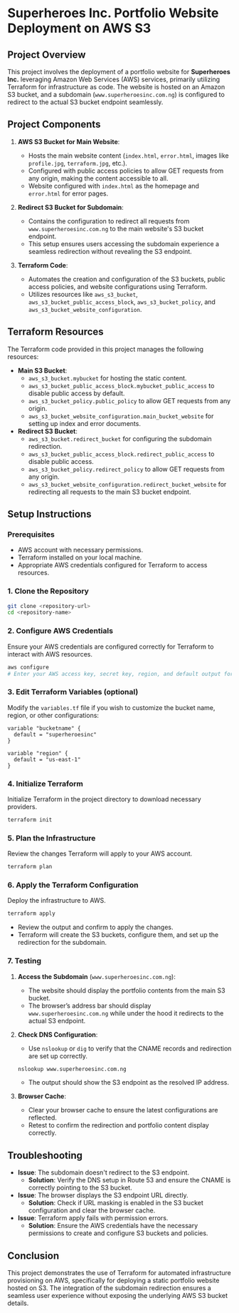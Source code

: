 
# Superheroes Inc. Portfolio Website Deployment on AWS S3

## Project Overview
This project involves the deployment of a portfolio website for **Superheroes Inc.** leveraging Amazon Web Services (AWS) services, primarily utilizing Terraform for infrastructure as code. The website is hosted on an Amazon S3 bucket, and a subdomain (`www.superheroesinc.com.ng`) is configured to redirect to the actual S3 bucket endpoint seamlessly.

## Project Components
1. **AWS S3 Bucket for Main Website**:
   - Hosts the main website content (`index.html`, `error.html`, images like `profile.jpg`, `terraform.jpg`, etc.).
   - Configured with public access policies to allow GET requests from any origin, making the content accessible to all.
   - Website configured with `index.html` as the homepage and `error.html` for error pages.

2. **Redirect S3 Bucket for Subdomain**:
   - Contains the configuration to redirect all requests from `www.superheroesinc.com.ng` to the main website's S3 bucket endpoint.
   - This setup ensures users accessing the subdomain experience a seamless redirection without revealing the S3 endpoint.

3. **Terraform Code**:
   - Automates the creation and configuration of the S3 buckets, public access policies, and website configurations using Terraform.
   - Utilizes resources like `aws_s3_bucket`, `aws_s3_bucket_public_access_block`, `aws_s3_bucket_policy`, and `aws_s3_bucket_website_configuration`.

## Terraform Resources
The Terraform code provided in this project manages the following resources:
- **Main S3 Bucket**:
  - `aws_s3_bucket.mybucket` for hosting the static content.
  - `aws_s3_bucket_public_access_block.mybucket_public_access` to disable public access by default.
  - `aws_s3_bucket_policy.public_policy` to allow GET requests from any origin.
  - `aws_s3_bucket_website_configuration.main_bucket_website` for setting up index and error documents.
- **Redirect S3 Bucket**:
  - `aws_s3_bucket.redirect_bucket` for configuring the subdomain redirection.
  - `aws_s3_bucket_public_access_block.redirect_public_access` to disable public access.
  - `aws_s3_bucket_policy.redirect_policy` to allow GET requests from any origin.
  - `aws_s3_bucket_website_configuration.redirect_bucket_website` for redirecting all requests to the main S3 bucket endpoint.

## Setup Instructions
### Prerequisites
- AWS account with necessary permissions.
- Terraform installed on your local machine.
- Appropriate AWS credentials configured for Terraform to access resources.

### 1. Clone the Repository
```bash
git clone <repository-url>
cd <repository-name>
```

### 2. Configure AWS Credentials
Ensure your AWS credentials are configured correctly for Terraform to interact with AWS resources.
```bash
aws configure
# Enter your AWS access key, secret key, region, and default output format
```

### 3. Edit Terraform Variables (optional)
Modify the `variables.tf` file if you wish to customize the bucket name, region, or other configurations:
```hcl
variable "bucketname" {
  default = "superheroesinc"
}

variable "region" {
  default = "us-east-1"
}
```

### 4. Initialize Terraform
Initialize Terraform in the project directory to download necessary providers.
```bash
terraform init
```

### 5. Plan the Infrastructure
Review the changes Terraform will apply to your AWS account.
```bash
terraform plan
```

### 6. Apply the Terraform Configuration
Deploy the infrastructure to AWS.
```bash
terraform apply
```
- Review the output and confirm to apply the changes.
- Terraform will create the S3 buckets, configure them, and set up the redirection for the subdomain.

### 7. Testing
1. **Access the Subdomain** (`www.superheroesinc.com.ng`):
   - The website should display the portfolio contents from the main S3 bucket.
   - The browser’s address bar should display `www.superheroesinc.com.ng` while under the hood it redirects to the actual S3 endpoint.
   
2. **Check DNS Configuration**:
   - Use `nslookup` or `dig` to verify that the CNAME records and redirection are set up correctly.
   ```bash
   nslookup www.superheroesinc.com.ng
   ```
   - The output should show the S3 endpoint as the resolved IP address.

3. **Browser Cache**:
   - Clear your browser cache to ensure the latest configurations are reflected.
   - Retest to confirm the redirection and portfolio content display correctly.

## Troubleshooting
- **Issue**: The subdomain doesn't redirect to the S3 endpoint.
  - **Solution**: Verify the DNS setup in Route 53 and ensure the CNAME is correctly pointing to the S3 bucket.
- **Issue**: The browser displays the S3 endpoint URL directly.
  - **Solution**: Check if URL masking is enabled in the S3 bucket configuration and clear the browser cache.
- **Issue**: Terraform apply fails with permission errors.
  - **Solution**: Ensure the AWS credentials have the necessary permissions to create and configure S3 buckets and policies.

## Conclusion
This project demonstrates the use of Terraform for automated infrastructure provisioning on AWS, specifically for deploying a static portfolio website hosted on S3. The integration of the subdomain redirection ensures a seamless user experience without exposing the underlying AWS S3 bucket details.
